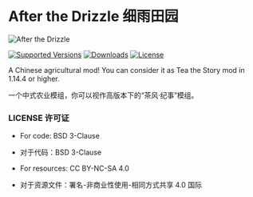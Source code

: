 # After the Drizzle 细雨田园

![After the Drizzle](src/main/resources/atd.png)

[![Supported Versions](https://img.shields.io/badge/Available%20for-%201.14%20|%201.15-c70039)](https://www.curseforge.com/minecraft/mc-mods/after-the-drizzle)
[![Downloads](http://cf.way2muchnoise.eu/full_380920_downloads.svg)](https://www.curseforge.com/minecraft/mc-mods/after-the-drizzle/files)
[![License](https://img.shields.io/github/license/lemon-slice-studio/After-the-Drizzle?style=flat&color=009ad6)](https://github.com/lemon-slice-studio/After-the-Drizzle/blob/1.15.2/LICENSE)

A Chinese agricultural mod! You can consider it as Tea the Story mod in 1.14.4 or higher.

一个中式农业模组，你可以视作高版本下的“茶风·纪事”模组。

### LICENSE 许可证

- For code: BSD 3-Clause

- 对于代码：BSD 3-Clause

- For resources: CC BY-NC-SA 4.0

- 对于资源文件：署名-非商业性使用-相同方式共享 4.0 国际
